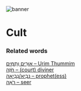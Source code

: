 <html><body><img id="banner" src="/sahd/images/banners/banner.png" alt="banner" /></body></html>

# **Cult**


### Related words
[אוּרִים וְתֻמִּים – Urim Thummim](../words/Urim_Thummim.md)<br>[חֹזֶה – (court) diviner](../words/(court)_diviner.md)<br>[נָבִיא/נְבִיאָה – prophet(ess)](../words/prophet(ess).md)<br>[רֹאֶה – seer](../words/seer.md)<br>